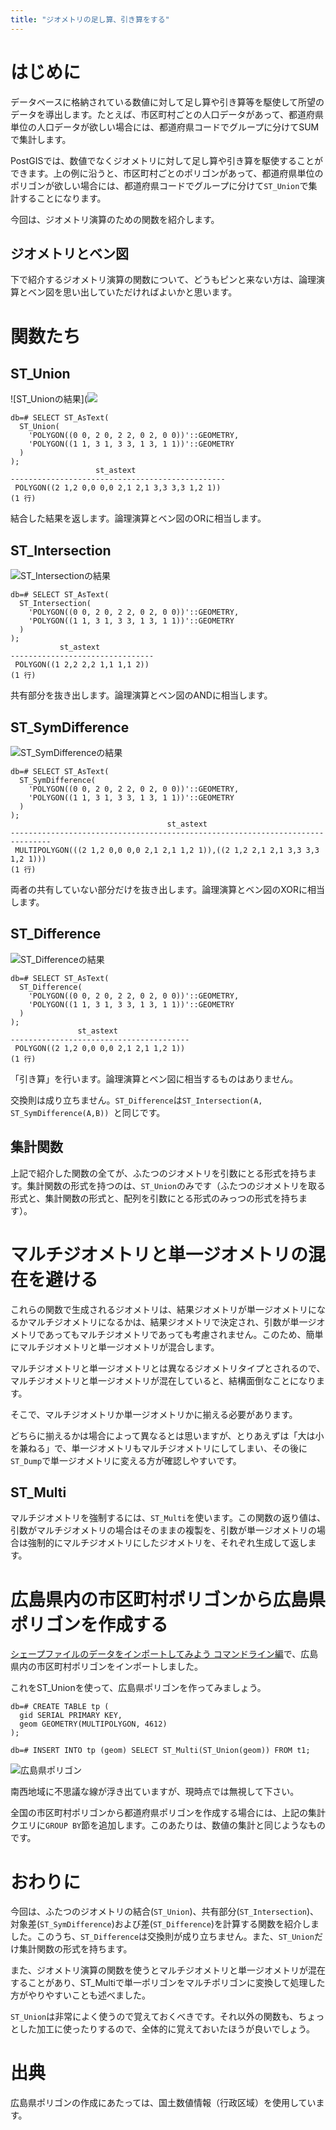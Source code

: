 ```yaml
---
title: "ジオメトリの足し算、引き算をする"
---
```

# はじめに

データベースに格納されている数値に対して足し算や引き算等を駆使して所望のデータを導出します。たとえば、市区町村ごとの人口データがあって、都道府県単位の人口データが欲しい場合には、都道府県コードでグループに分けてSUMで集計します。

PostGISでは、数値でなくジオメトリに対して足し算や引き算を駆使することができます。上の例に沿うと、市区町村ごとのポリゴンがあって、都道府県単位のポリゴンが欲しい場合には、都道府県コードでグループに分けて``ST_Union``で集計することになります。

今回は、ジオメトリ演算のための関数を紹介します。

## ジオメトリとベン図

下で紹介するジオメトリ演算の関数について、どうもピンと来ない方は、論理演算とベン図を思い出していただければよいかと思います。

# 関数たち

## ST_Union

![ST_Unionの結果](![](https://storage.googleapis.com/zenn-user-upload/2606sovwnmim11nf4qdp7nrl40ad)

```psql
db=# SELECT ST_AsText(
  ST_Union(
    'POLYGON((0 0, 2 0, 2 2, 0 2, 0 0))'::GEOMETRY,
    'POLYGON((1 1, 3 1, 3 3, 1 3, 1 1))'::GEOMETRY
  )
);
                   st_astext                    
------------------------------------------------
 POLYGON((2 1,2 0,0 0,0 2,1 2,1 3,3 3,3 1,2 1))
(1 行)
```

結合した結果を返します。論理演算とベン図のORに相当します。

## ST_Intersection

![ST_Intersectionの結果](!https://storage.googleapis.com/zenn-user-upload/xyln3ubv74n94cu6sg3n37t3lxxl)

```psql
db=# SELECT ST_AsText(
  ST_Intersection(
    'POLYGON((0 0, 2 0, 2 2, 0 2, 0 0))'::GEOMETRY,
    'POLYGON((1 1, 3 1, 3 3, 1 3, 1 1))'::GEOMETRY
  )
);
           st_astext            
--------------------------------
 POLYGON((1 2,2 2,2 1,1 1,1 2))
(1 行)
```

共有部分を抜き出します。論理演算とベン図のANDに相当します。

## ST_SymDifference

![ST_SymDifferenceの結果](https://storage.googleapis.com/zenn-user-upload/qvr8pgima9foslpz0bkyqodc8kyq)

```psql
db=# SELECT ST_AsText(
  ST_SymDifference(
    'POLYGON((0 0, 2 0, 2 2, 0 2, 0 0))'::GEOMETRY,
    'POLYGON((1 1, 3 1, 3 3, 1 3, 1 1))'::GEOMETRY
  )
);
                                   st_astext                                   
-------------------------------------------------------------------------------
 MULTIPOLYGON(((2 1,2 0,0 0,0 2,1 2,1 1,2 1)),((2 1,2 2,1 2,1 3,3 3,3 1,2 1)))
(1 行)
```

両者の共有していない部分だけを抜き出します。論理演算とベン図のXORに相当します。

## ST_Difference

![ST_Differenceの結果](https://storage.googleapis.com/zenn-user-upload/eibc147ay1bxyz56smkrin490ua2)

```psql
db=# SELECT ST_AsText(
  ST_Difference(
    'POLYGON((0 0, 2 0, 2 2, 0 2, 0 0))'::GEOMETRY,
    'POLYGON((1 1, 3 1, 3 3, 1 3, 1 1))'::GEOMETRY
  )
);
               st_astext                
----------------------------------------
 POLYGON((2 1,2 0,0 0,0 2,1 2,1 1,2 1))
(1 行)
```

「引き算」を行います。論理演算とベン図に相当するものはありません。

交換則は成り立ちません。``ST_Difference``は``ST_Intersection(A, ST_SymDifference(A,B))
``と同じです。

## 集計関数

上記で紹介した関数の全てが、ふたつのジオメトリを引数にとる形式を持ちます。集計関数の形式を持つのは、``ST_Union``のみです（ふたつのジオメトリを取る形式と、集計関数の形式と、配列を引数にとる形式のみっつの形式を持ちます）。

# マルチジオメトリと単一ジオメトリの混在を避ける

これらの関数で生成されるジオメトリは、結果ジオメトリが単一ジオメトリになるかマルチジオメトリになるかは、結果ジオメトリで決定され、引数が単一ジオメトリであってもマルチジオメトリであっても考慮されません。このため、簡単にマルチジオメトリと単一ジオメトリが混合します。

マルチジオメトリと単一ジオメトリとは異なるジオメトリタイプとされるので、マルチジオメトリと単一ジオメトリが混在していると、結構面倒なことになります。

そこで、マルチジオメトリか単一ジオメトリかに揃える必要があります。

どちらに揃えるかは場合によって異なるとは思いますが、とりあえずは「大は小を兼ねる」で、単一ジオメトリもマルチジオメトリにしてしまい、その後に``ST_Dump``で単一ジオメトリに変える方が確認しやすいです。

## ST_Multi

マルチジオメトリを強制するには、``ST_Multi``を使います。この関数の返り値は、引数がマルチジオメトリの場合はそのままの複製を、引数が単一ジオメトリの場合は強制的にマルチジオメトリにしたジオメトリを、それぞれ生成して返します。

# 広島県内の市区町村ポリゴンから広島県ポリゴンを作成する

[シェープファイルのデータをインポートしてみよう コマンドライン編](https://zenn.dev/boiledorange73/books/b1de0a18073af70946e0/viewer/3)で、広島県内の市区町村ポリゴンをインポートしました。

これをST_Unionを使って、広島県ポリゴンを作ってみましょう。

```psql
db=# CREATE TABLE tp (
  gid SERIAL PRIMARY KEY,
  geom GEOMETRY(MULTIPOLYGON, 4612)
);

db=# INSERT INTO tp (geom) SELECT ST_Multi(ST_Union(geom)) FROM t1;
```

![広島県ポリゴン](https://storage.googleapis.com/zenn-user-upload/txrbl9y2aav2t772zfwtyo1mu47r)

南西地域に不思議な線が浮き出ていますが、現時点では無視して下さい。

全国の市区町村ポリゴンから都道府県ポリゴンを作成する場合には、上記の集計クエリに``GROUP BY``節を追加します。このあたりは、数値の集計と同じようなものです。

# おわりに

今回は、ふたつのジオメトリの結合(``ST_Union``)、共有部分(``ST_Intersection``)、対象差(``ST_SymDifference``)および差(``ST_Difference``)を計算する関数を紹介しました。このうち、``ST_Difference``は交換則が成り立ちません。また、``ST_Union``だけ集計関数の形式を持ちます。

また、ジオメトリ演算の関数を使うとマルチジオメトリと単一ジオメトリが混在することがあり、ST_Multiで単一ポリゴンをマルチポリゴンに変換して処理した方がやりやすいことも述べました。

``ST_Union``は非常によく使うので覚えておくべきです。それ以外の関数も、ちょっとした加工に使ったりするので、全体的に覚えておいたほうが良いでしょう。

# 出典

広島県ポリゴンの作成にあたっては、国土数値情報（行政区域）を使用しています。
